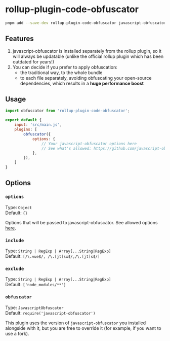 # rollup-plugin-code-obfuscator



```sh
pnpm add --save-dev rollup-plugin-code-obfuscator javascript-obfuscator
```

## Features

1. javascript-obfuscator is installed separately from the rollup plugin, so it will always be updatable (unlike the official rollup plugin which has been outdated for years!)
2. You can decide if you prefer to apply obfuscation:
	- the traditional way, to the whole bundle
	- to each file separately, avoiding obfuscating your open-source dependencies, which results in a **huge performance boost**

## Usage

```js
import obfuscator from 'rollup-plugin-code-obfuscator';

export default {
	input: 'src/main.js',
	plugins: [
		obfuscator({
			options: {
				// Your javascript-obfuscator options here
				// See what's allowed: https://github.com/javascript-obfuscator/javascript-obfuscator
			},
		}),
	]
}
```

## Options

### `options`

Type: `Object`<br/>
Default: `{}`

Options that will be passed to javascript-obfuscator.
See allowed options [here](https://github.com/javascript-obfuscator/javascript-obfuscator).

### `include`

Type: `String | RegExp | Array[...String|RegExp]`<br/>
Default: `[/\.vue$/, /\.[jt]sx$/,/\.[jt]s$/]`


### `exclude`

Type: `String | RegExp | Array[...String|RegExp]`<br/>
Default: `['node_modules/**']`


### `obfuscator`

Type: `JavascriptObfuscator`<br/>
Default: `require('javascript-obfuscator')`

This plugin uses the version of `javascript-obfuscator` you installed alongside with it, but you are free to override it (for example, if you want to use a fork).

